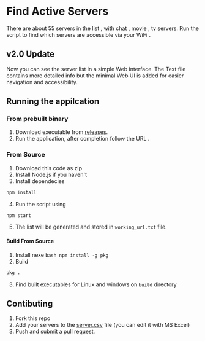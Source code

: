 # Find Active Servers

There are about 55 servers in the list , with chat , movie , tv servers. Run the script to find which servers are accessible via your WiFi .

## v2.0 Update

Now you can see the server list in a simple Web interface. The Text file contains more detailed info but the minimal Web UI is added for easier navigation and accessibility. 

## Running the appilcation

### From prebuilt binary

1. Download executable from [releases](https://github.com/Faysal-star/ISP_server/releases/tag/v2.0).
2. Run the application, after completion follow the URL .

### From Source

1. Download this code as zip
2. Install Node.js if you haven't
3. Install dependecies

```bash
npm install
```

4. Run the script using

```bash
npm start
```

5. The list will be generated and stored in `working_url.txt` file.

#### Build From Source

1. Install nexe ``bash npm install -g pkg``
2. Build

```bash
pkg .
```

3. Find built executables for Linux and windows on `build` directory

## Contibuting

1. Fork this repo
2. Add your servers to the [server.csv](./servers.csv) file (you can edit it with MS Excel)
3. Push and submit a pull request.
